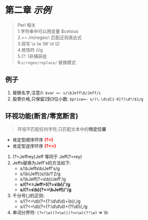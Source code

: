 # 第二章 *示例*

> Perl 相关  
> 1.字符串中可以用变量 $celsius  
> 2.=~ /m/regex/: 匹配正则表达式  
> 3.简写 \s \w \W \d \D  
> 4.修饰符 /i/g  
> 5.(?: )非捕获组  
> 6.`s/regex/replace/` 替换模式

## 例子
1. 替换名字,注意/i: `$var =~ s/\bJeff\b/Jeff/i`
2. 股票价格,只保留2到3位小数: `$price=~ s/(\.\d\d[1-9]?)\d*/$1/g`


## 环视功能(断言/零宽断言)
> 环视不匹配任何字符,只匹配文本中的**特定位置**

- 肯定型顺序环序 <font color=red>**(?=)**</font>  
- 肯定型逆序环序 <font color=red>**(?<=)**</font>  

1. (?=Jeffrey)Jeff   等同于  Jeff(?=rey)
2. Jeffs替换为Jeff's的方法如下:
    -  s/\bJeffs\b/Jeff's/g
    -  s/\b(Jeff)(s)\b/$1'$2/g
    -  s/\bJeff(?=s\b)/Jeff'/g
    -  **s/(?<=Jeff>)(?=s\b)/'/g**
    -  **s/(?=s\b)(?<=\bJeff)/'/g**
3. 千分号(,)的正则: 
    - s/(?<=\d)(?=(?:\d\d\d)+\b)/,/g
    - s/(?<=\d)(?=(?:\d\d\d)+(?!\d))/,/g
5. 单词分界符: `(?<!\w)(?=\w)|(?<=\w)(?!\w)` => \b